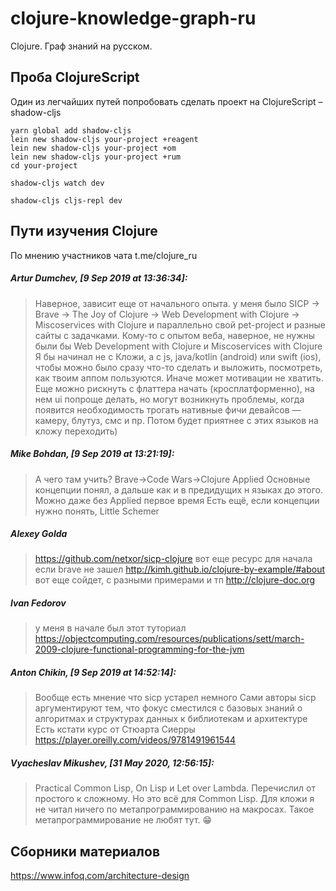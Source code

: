 # clojure-knowledge-graph-ru
Clojure. Граф знаний на русском.


## Проба ClojureScript
Один из легчайших путей попробовать сделать проект на ClojureScript – shadow-cljs


```
yarn global add shadow-cljs
lein new shadow-cljs your-project +reagent
lein new shadow-cljs your-project +om
lein new shadow-cljs your-project +rum
cd your-project

shadow-cljs watch dev

shadow-cljs cljs-repl dev
```

## Пути изучения Clojure
По мнению участников чата t.me/clojure_ru


##### Artur Dumchev, [9 Sep 2019 at 13:36:34]:
> Наверное, зависит еще от начального опыта.
> у меня было SICP -> Brave -> The Joy of Clojure -> Web Development with Clojure -> Miscoservices with Clojure и параллельно свой pet-project и разные сайты с задачками.
> Кому-то с опытом веба, наверное, не нужны были бы Web Development with Clojure и Miscoservices with Clojure
> Я бы начинал не с Кложи, а с js, java/kotlin (android) или swift (ios), чтобы можно было сразу что-то сделать и выложить, посмотреть, как твоим аппом пользуются. Иначе может мотивации не хватить.
> Еще можно рискнуть с флаттера начать (кросплатформенно), на нем ui попроще делать, но могут возникнуть проблемы, когда появится необходимость трогать нативные фичи девайсов — камеру, блутуз, смс и пр.
> Потом будет приятнее с этих языков на кложу переходить)


##### Mike Bohdan, [9 Sep 2019 at 13:21:19]:
> А чего там учить? 
> Brave->Code Wars->Clojure Applied
> Основные концепции понял, а дальше как и в предидущих н языках до этого.
> Можно даже без Applied первое время
> Есть ещё, если концепции нужно понять, Little Schemer


##### Alexey Golda
> https://github.com/netxor/sicp-clojure
> вот еще ресурс для начала если brave не зашел
> http://kimh.github.io/clojure-by-example/#about
> вот еще сойдет, с разными примерами и тп
> http://clojure-doc.org

##### Ivan Fedorov
> у меня в начале был этот туториал
> https://objectcomputing.com/resources/publications/sett/march-2009-clojure-functional-programming-for-the-jvm

##### Anton Chikin, [9 Sep 2019 at 14:52:14]:
> Вообще есть мнение что sicp устарел немного
> Сами авторы sicp аргументируют тем, что фокус сместился с базовых знаний о алгоритмах и структурах данных к библиотекам и архитектуре
> Есть кстати курс от Стюарта Сиерры
> https://player.oreilly.com/videos/9781491961544


##### Vyacheslav Mikushev, [31 May 2020, 12:56:15]:
> Practical Common Lisp, On Lisp и Let over Lambda. Перечислил от простого к сложному.
> Но это всё для Common Lisp. Для кложи я не читал ничего по метапрограммированию на макросах. Такое метапрограммирование не любят тут. 😁


## Сборники материалов
https://www.infoq.com/architecture-design
